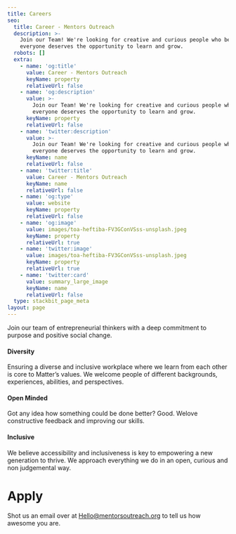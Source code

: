```yaml
---
title: Careers
seo:
  title: Career - Mentors Outreach
  description: >-
    Join our Team! We're looking for creative and curious people who believe
    everyone deserves the opportunity to learn and grow.
  robots: []
  extra:
    - name: 'og:title'
      value: Career - Mentors Outreach
      keyName: property
      relativeUrl: false
    - name: 'og:description'
      value: >-
        Join our Team! We're looking for creative and curious people who believe
        everyone deserves the opportunity to learn and grow.
      keyName: property
      relativeUrl: false
    - name: 'twitter:description'
      value: >-
        Join our Team! We're looking for creative and curious people who believe
        everyone deserves the opportunity to learn and grow.
      keyName: name
      relativeUrl: false
    - name: 'twitter:title'
      value: Career - Mentors Outreach
      keyName: name
      relativeUrl: false
    - name: 'og:type'
      value: website
      keyName: property
      relativeUrl: false
    - name: 'og:image'
      value: images/toa-heftiba-FV3GConVSss-unsplash.jpeg
      keyName: property
      relativeUrl: true
    - name: 'twitter:image'
      value: images/toa-heftiba-FV3GConVSss-unsplash.jpeg
      keyName: property
      relativeUrl: true
    - name: 'twitter:card'
      value: summary_large_image
      keyName: name
      relativeUrl: false
  type: stackbit_page_meta
layout: page
---
```

Join our team of entrepreneurial thinkers with a deep commitment to purpose and positive social change.

#### **Diversity**

Ensuring a diverse and inclusive workplace where we learn from each other is core to Matter’s values. We welcome people of different backgrounds, experiences, abilities, and perspectives.

#### **Open Minded**

Got any idea how something could be done better? Good. Welove constructive feedback and improving our skills.

#### **Inclusive**

We believe accessibility and inclusiveness is key to empowering a new generation to thrive. We approach everything we do in an open, curious and non judgemental way.

# Apply

Shot us an email over at [Hello@mentorsoutreach.org](mailto:hello@mentorsoutreach.org) to tell us how awesome you are.
